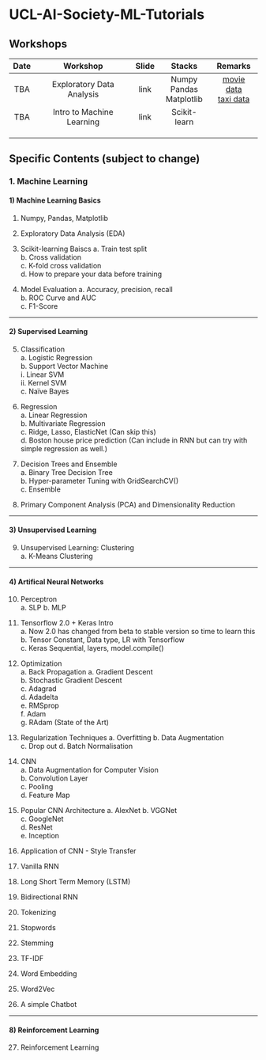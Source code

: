 # UCL-AI-Society-ML-Tutorials

## Workshops
| Date |          Workshop         | Slide |             Stacks            |             Remarks             |
|:----:|:-------------------------:|:-----:|:-----------------------------:|:-------------------------------:|
|  TBA | Exploratory Data Analysis |  link | Numpy<br>Pandas<br>Matplotlib | [movie data](https://www.kaggle.com/PromptCloudHQ/imdb-data)<br> [taxi data](https://www.kaggle.com/c/nyc-taxi-trip-duration/data) |
|  TBA | Intro to Machine Learning |  link |          Scikit-learn         |                                 |
|      |                           |       |                               |                                 |
|      |                           |       |                               |                                 |
|      |                           |       |                               |                                 |


## Specific Contents (subject to change)

### 1. Machine Learning
#### 1) Machine Learning Basics
1.	Numpy, Pandas, Matplotlib

2.	Exploratory Data Analysis (EDA)

3.	Scikit-learning Baiscs
    a.	Train test split  
    b.	Cross validation  
    c.	K-fold cross validation  
    d.	How to prepare your data before training  

4.	Model Evaluation
    a.	Accuracy, precision, recall    
    b.	ROC Curve and AUC  
    c.	F1-Score  

---

#### 2) Supervised Learning
5.	Classification  
    a.	Logistic Regression  
    b.	Support Vector Machine  
        i.	Linear SVM  
        ii.	Kernel SVM  
    c.	Naïve Bayes  

6.	Regression  
    a.	Linear Regression  
    b.	Multivariate Regression  
    c.	Ridge, Lasso, ElasticNet (Can skip this)  
    d.	Boston house price prediction (Can include in RNN but can try with simple regression as well.)  

7.	Decision Trees and Ensemble  
    a.	Binary Tree Decision Tree  
    b.	Hyper-parameter Tuning with GridSearchCV()  
    c.	Ensemble  
    
8.	Primary Component Analysis (PCA) and Dimensionality Reduction

---

#### 3) Unsupervised Learning
9.	Unsupervised Learning: Clustering  
    a.	K-Means Clustering

---

#### 4) Artifical Neural Networks
10.	Perceptron  
    a.	SLP
    b.	MLP  
    
11.	Tensorflow 2.0 + Keras Intro  
    a.	Now 2.0 has changed from beta to stable version so time to learn this  
    b.	Tensor Constant, Data type, LR with Tensorflow  
    c.	Keras Sequential, layers, model.compile()  

12.	Optimization  
    a.  Back Propagation
    a.	Gradient Descent  
    b.	Stochastic Gradient Descent  
    c.	Adagrad  
    d.	Adadelta  
    e.	RMSprop  
    f.	Adam  
    g.	RAdam (State of the Art)  
    
13.	Regularization Techniques
    a.  Overfitting
    b.	Data Augmentation  
    c.	Drop out
    d. 	Batch Normalisation
    
14.	CNN  
    a.	Data Augmentation for Computer Vision  
    b.	Convolution Layer  
    c.	Pooling  
    d.	Feature Map  
    
15.	Popular CNN Architecture
    a.  AlexNet
    b.	VGGNet  
    c.	GoogleNet  
    d.	ResNet  
    e.	Inception

16.	Application of CNN - Style Transfer     

17. Vanilla RNN

18.	Long Short Term Memory (LSTM)  

19.	Bidirectional RNN

20. Tokenizing

21. Stopwords

22. Stemming

23. TF-IDF

24.	Word Embedding  

25.	Word2Vec  

26.	A simple Chatbot   

---

#### 8) Reinforcement Learning
27. Reinforcement Learning  
